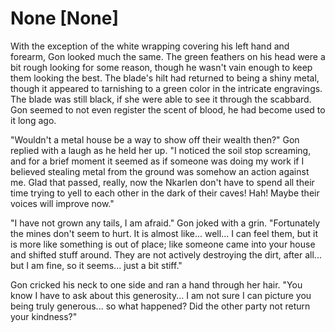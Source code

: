 # None [None]
With the exception of the white wrapping covering his left hand and forearm, Gon looked much the same. The green feathers on his head were a bit rough looking for some reason, though he wasn't vain enough to keep them looking the best. The blade's hilt had returned to being a shiny metal, though it appeared to tarnishing to a green color in the intricate engravings. The blade was still black, if she were able to see it through the scabbard. Gon seemed to not even register the scent of blood, he had become used to it long ago.

"Wouldn't a metal house be a way to show off their wealth then?" Gon replied with a laugh as he held her up. "I noticed the soil stop screaming, and for a brief moment it seemed as if someone was doing my work if I believed stealing metal from the ground was somehow an action against me. Glad that passed, really, now the Nkarlen don't have to spend all their time trying to yell to each other in the dark of their caves! Hah! Maybe their voices will improve now."

"I have not grown any tails, I am afraid." Gon joked with a grin. "Fortunately the mines don't seem to hurt. It is almost like... well... I can feel them, but it is more like something is out of place; like someone came into your house and shifted stuff around. They are not actively destroying the dirt, after all... but I am fine, so it seems... just a bit stiff."

Gon cricked his neck to one side and ran a hand through her hair. "You know I have to ask about this generosity... I am not sure I can picture you being truly generous... so what happened? Did the other party not return your kindness?"
